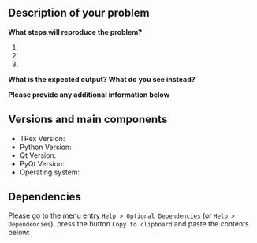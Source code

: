 ## Description of your problem

**What steps will reproduce the problem?**

1. 
2. 
3. 

**What is the expected output? What do you see instead?**


**Please provide any additional information below**


## Versions and main components

* TRex Version:
* Python Version:
* Qt Version:
* PyQt Version:
* Operating system:


## Dependencies

Please go to the menu entry `Help > Optional Dependencies` (or
`Help > Dependencies`), press the button `Copy to clipboard`
and paste the contents below:
